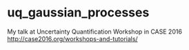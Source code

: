 # uq_gaussian_processes
My talk at Uncertainty Quantification Workshop in CASE 2016 http://case2016.org/workshops-and-tutorials/ 
